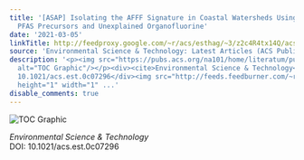 ```yaml
---
title: '[ASAP] Isolating the AFFF Signature in Coastal Watersheds Using Oxidizable
  PFAS Precursors and Unexplained Organofluorine'
date: '2021-03-05'
linkTitle: http://feedproxy.google.com/~r/acs/esthag/~3/z2c4R4tx14Q/acs.est.0c07296
source: 'Environmental Science & Technology: Latest Articles (ACS Publications)'
description: '<p><img src="https://pubs.acs.org/na101/home/literatum/publisher/achs/journals/content/esthag/0/esthag.ahead-of-print/acs.est.0c07296/20210224/images/medium/es0c07296_0005.gif"
  alt="TOC Graphic"/></p><div><cite>Environmental Science & Technology</cite></div><div>DOI:
  10.1021/acs.est.0c07296</div><img src="http://feeds.feedburner.com/~r/acs/esthag/~4/z2c4R4tx14Q"
  height="1" width="1" ...'
disable_comments: true
---
```

<p><img src="https://pubs.acs.org/na101/home/literatum/publisher/achs/journals/content/esthag/0/esthag.ahead-of-print/acs.est.0c07296/20210224/images/medium/es0c07296_0005.gif" alt="TOC Graphic"/></p><div><cite>Environmental Science & Technology</cite></div><div>DOI: 10.1021/acs.est.0c07296</div><img src="http://feeds.feedburner.com/~r/acs/esthag/~4/z2c4R4tx14Q" height="1" width="1" ...